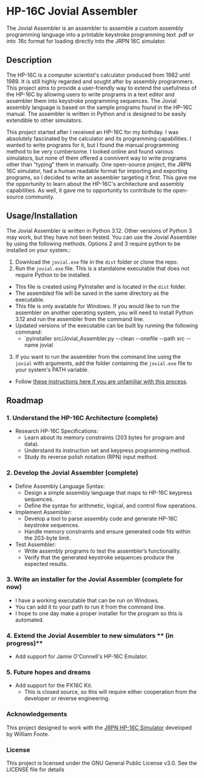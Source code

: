 # HP-16C Jovial Assembler

The Jovial Assembler is an assembler to assemble a custom assembly programming language into a printable keystroke programming text .pdf or into .16c format for loading directly into the JRPN 16C simulator. 

## Description
The HP-16C is a computer scientist's calculator produced from 1982 until 1989. It is still highly regarded and sought after by assembly programmers. This project aims to provide a user-friendly way to extend the usefulness of the HP-16C by allowing users to write programs in a text editor and assembler them into keystroke programming sequences. The Jovial assembly language is based on the sample programs found in the HP-16C manual. The assembler is written in Python and is designed to be easily extendible to other simulators.

This project started after I received an HP-16C for my birthday. I was absolutely fascinated by the calculator and its programming capabilities. I wanted to write programs for it, but I found the manual programming method to be very cumbersome. I looked online and found various simulators, but none of them offered a connivent way to write programs other than "typing" them in manually. One open-source project, the JRPN 16C simulator, had a human readable format for importing and exporting programs, so I decided to write an assembler targeting it first. This gave me the opportunity to learn about the HP-16C's architecture and assembly capabilities. As well, it gave me to opportunity to contribute to the open-source community.


## Usage/Installation
The Jovial Assembler is written in Python 3.12. Other versions of Python 3 may work, but they have not been tested. You can use the Jovial Assembler by using the following methods. Options 2 and 3 require python to be installed on your system.:

1. Download the `jovial.exe` file in the `dist` folder or clone the repo. 
2. Run the `jovial.exe` file. This is a standalone executable that does not require Python to be installed. 
  - This file is created using PyInstaller and is located in the `dist` folder. 
  - The assembled file will be saved in the same directory as the executable.
  - This file is only available for Windows. If you would like to run the assembler on another operating system, you will need to install Python 3.12 and run the assembler from the command line.
  - Updated versions of the executable can be built by running the following command:
    - `pyinstaller src/Jovial_Assembler.py --clean --onefile --path src --name jovial
3. If you want to run the assembler from the command line using the `jovial` with arguments, add the folder containing the `jovial.exe` file to your system's PATH variable.
  - Follow [these instructions here if you are unfamiliar with this process](https://stackoverflow.com/questions/4822400/register-an-exe-so-you-can-run-it-from-any-command-line-in-windows).


## Roadmap
### 1. Understand the HP-16C Architecture **(complete)**
- Research HP-16C Specifications:
  - Learn about its memory constraints (203 bytes for program and data).
  - Understand its instruction set and keypress programming method.
  - Study its reverse polish notation (RPN) input method.
### 2. Develop the Jovial Assembler **(complete)**
- Define Assembly Language Syntax:
  - Design a simple assembly language that maps to HP-16C keypress sequences.
  - Define the syntax for arithmetic, logical, and control flow operations.
- Implement Assembler:
  - Develop a tool to parse assembly code and generate HP-16C keystroke sequences.
  - Handle memory constraints and ensure generated code fits within the 203-byte limit.
- Test Assembler:
  - Write assembly programs to test the assembler’s functionality.
  - Verify that the generated keystroke sequences produce the expected results.
### 3. Write an installer for the Jovial Assembler **(complete for now)**
  - I have a working executable that can be run on Windows. 
  - You can add it to your path to run it from the command line.
  - I hope to one day make a proper installer for the program so this is automated.
### 4. Extend the Jovial Assembler to new simulators ** (in progress)**
  - Add support for Jamie O'Connell's HP-16C Emulator.
### 5. Future hopes and dreams
  - Add support for the PX16C Kit. 
    - This is closed source, so this will require either cooperation from the developer or reverse engineering. 

### Acknowledgements

This project designed to work with the [JRPN HP-16C Simulator](https://jrpn.jovial.com/) developed by William Foote.

### License

This project is licensed under the GNU General Public License v3.0. See the LICENSE file for details
